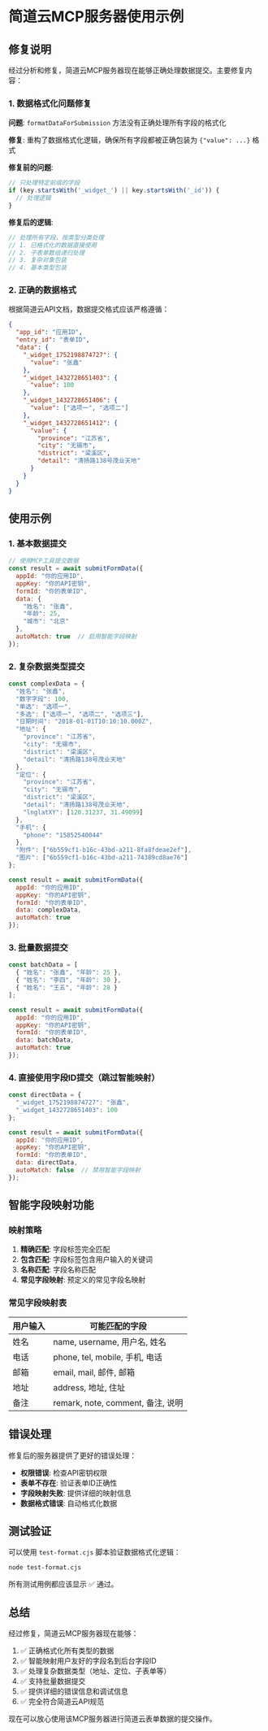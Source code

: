 # 简道云MCP服务器使用示例

## 修复说明

经过分析和修复，简道云MCP服务器现在能够正确处理数据提交。主要修复内容：

### 1. 数据格式化问题修复

**问题**: `formatDataForSubmission` 方法没有正确处理所有字段的格式化

**修复**: 重构了数据格式化逻辑，确保所有字段都被正确包装为 `{"value": ...}` 格式

**修复前的问题**:
```javascript
// 只处理特定前缀的字段
if (key.startsWith('_widget_') || key.startsWith('_id')) {
  // 处理逻辑
}
```

**修复后的逻辑**:
```javascript
// 处理所有字段，按类型分类处理
// 1. 已格式化的数据直接使用
// 2. 子表单数组递归处理
// 3. 复杂对象包装
// 4. 基本类型包装
```

### 2. 正确的数据格式

根据简道云API文档，数据提交格式应该严格遵循：

```json
{
  "app_id": "应用ID",
  "entry_id": "表单ID", 
  "data": {
    "_widget_1752198874727": {
      "value": "张鑫"
    },
    "_widget_1432728651403": {
      "value": 100
    },
    "_widget_1432728651406": {
      "value": ["选项一", "选项二"]
    },
    "_widget_1432728651412": {
      "value": {
        "province": "江苏省",
        "city": "无锡市",
        "district": "梁溪区",
        "detail": "清扬路138号茂业天地"
      }
    }
  }
}
```

## 使用示例

### 1. 基本数据提交

```javascript
// 使用MCP工具提交数据
const result = await submitFormData({
  appId: "你的应用ID",
  appKey: "你的API密钥",
  formId: "你的表单ID",
  data: {
    "姓名": "张鑫",
    "年龄": 25,
    "城市": "北京"
  },
  autoMatch: true  // 启用智能字段映射
});
```

### 2. 复杂数据类型提交

```javascript
const complexData = {
  "姓名": "张鑫",
  "数字字段": 100,
  "单选": "选项一",
  "多选": ["选项一", "选项二", "选项三"],
  "日期时间": "2018-01-01T10:10:10.000Z",
  "地址": {
    "province": "江苏省",
    "city": "无锡市",
    "district": "梁溪区",
    "detail": "清扬路138号茂业天地"
  },
  "定位": {
    "province": "江苏省",
    "city": "无锡市",
    "district": "梁溪区",
    "detail": "清扬路138号茂业天地",
    "lnglatXY": [120.31237, 31.49099]
  },
  "手机": {
    "phone": "15852540044"
  },
  "附件": ["6b559cf1-b16c-43bd-a211-8fa8fdeae2ef"],
  "图片": ["6b559cf1-b16c-43bd-a211-74389cd8ae76"]
};

const result = await submitFormData({
  appId: "你的应用ID",
  appKey: "你的API密钥",
  formId: "你的表单ID",
  data: complexData,
  autoMatch: true
});
```

### 3. 批量数据提交

```javascript
const batchData = [
  { "姓名": "张鑫", "年龄": 25 },
  { "姓名": "李四", "年龄": 30 },
  { "姓名": "王五", "年龄": 28 }
];

const result = await submitFormData({
  appId: "你的应用ID",
  appKey: "你的API密钥",
  formId: "你的表单ID",
  data: batchData,
  autoMatch: true
});
```

### 4. 直接使用字段ID提交（跳过智能映射）

```javascript
const directData = {
  "_widget_1752198874727": "张鑫",
  "_widget_1432728651403": 100
};

const result = await submitFormData({
  appId: "你的应用ID",
  appKey: "你的API密钥",
  formId: "你的表单ID",
  data: directData,
  autoMatch: false  // 禁用智能字段映射
});
```

## 智能字段映射功能

### 映射策略

1. **精确匹配**: 字段标签完全匹配
2. **包含匹配**: 字段标签包含用户输入的关键词
3. **名称匹配**: 字段名称匹配
4. **常见字段映射**: 预定义的常见字段名映射

### 常见字段映射表

| 用户输入 | 可能匹配的字段 |
|---------|---------------|
| 姓名 | name, username, 用户名, 姓名 |
| 电话 | phone, tel, mobile, 手机, 电话 |
| 邮箱 | email, mail, 邮件, 邮箱 |
| 地址 | address, 地址, 住址 |
| 备注 | remark, note, comment, 备注, 说明 |

## 错误处理

修复后的服务器提供了更好的错误处理：

- **权限错误**: 检查API密钥权限
- **表单不存在**: 验证表单ID正确性
- **字段映射失败**: 提供详细的映射信息
- **数据格式错误**: 自动格式化数据

## 测试验证

可以使用 `test-format.cjs` 脚本验证数据格式化逻辑：

```bash
node test-format.cjs
```

所有测试用例都应该显示 ✅ 通过。

## 总结

经过修复，简道云MCP服务器现在能够：

1. ✅ 正确格式化所有类型的数据
2. ✅ 智能映射用户友好的字段名到后台字段ID
3. ✅ 处理复杂数据类型（地址、定位、子表单等）
4. ✅ 支持批量数据提交
5. ✅ 提供详细的错误信息和调试信息
6. ✅ 完全符合简道云API规范

现在可以放心使用该MCP服务器进行简道云表单数据的提交操作。